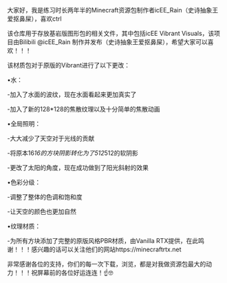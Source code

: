 大家好，我是练习时长两年半的Minecraft资源包制作者icEE_Rain（史诗抽象王爱抠鼻屎），喜欢ctrl

该仓库用于存放基岩版图形包的相关文件，其中包括icEE Vibrant Visuals，该项目由Bilibili @icEE_Rain 制作并发布（史诗抽象王爱抠鼻屎），希望大家可以喜欢！！！

该材质包对于原版的Vibrant进行了以下更改：

•水：

 -加入了水面的波纹，现在水面看起来更加真实了
 
 -加入了新的128*128的焦散纹理以及十分简单的焦散动画
 
•全局照明：

 -大大减少了天空对于光线的贡献
 
 -将原本16*16的方块阴影转化为了512*512的软阴影
 
 -更改了太阳的角度，现在成功做到了阳光斜射的效果
 
•色彩分级：

 -调整了整体的色调和饱和度
 
 -让天空的颜色也更加自然
 
•纹理材质：

 -为所有方块添加了完整的原版风格PBR材质，由Vanilla RTX提供，在此鸣谢！！！感兴趣的话可以关注他们的网站https://minecraftrtx.net

 非常感谢各位的支持，你们的每一次下载，浏览，都是对我做资源包最大的动力！！！祝屏幕前的各位好运连连！☝️🤓

